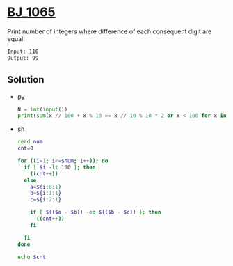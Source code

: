 # [BJ_1065](https://acmicpc.net/problem/1065)

Print number of integers where difference of each consequent digit are equal

```txt
Input: 110
Output: 99
```

## Solution

* py

  ```py
  N = int(input())
  print(sum(x // 100 + x % 10 == x // 10 % 10 * 2 or x < 100 for x in range(1, N + 1)))
  ```

* sh

  ```sh
  read num
  cnt=0

  for ((i=1; i<=$num; i++)); do
    if [ $i -lt 100 ]; then
      ((cnt++))
    else
      a=${i:0:1}
      b=${i:1:1}
      c=${i:2:1}

      if [ $(($a - $b)) -eq $(($b - $c)) ]; then
        ((cnt++))
      fi

    fi
  done

  echo $cnt
  ```

